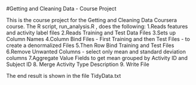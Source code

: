 #Getting and Cleaning Data - Course Project

This is the course project for the Getting and Cleaning Data Coursera course. The R script,  run_analysis.R , does the following:
1.Reads features and activity label files
2.Reads Training and Test Data Files
3.Sets up Column Names 
4.Column Bind Files - First Training and then Test Files - to create a denormalized Files
5.Then Row Bind Training and Test Files
6.Remove Unwanted Columns - select only mean and standard deviation columns
7.Aggregate Value Fields to get mean grouped by Activity ID and Subject ID
8. Merge Activity Type Description
9. Write File

The end result is shown in the file  TidyData.txt
